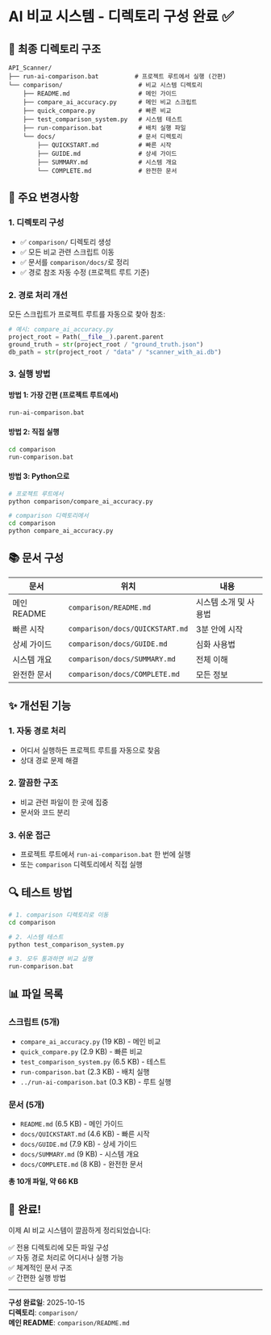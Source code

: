 # AI 비교 시스템 - 디렉토리 구성 완료 ✅

## 📁 최종 디렉토리 구조

```
API_Scanner/
├── run-ai-comparison.bat          # 프로젝트 루트에서 실행 (간편)
└── comparison/                     # 비교 시스템 디렉토리
    ├── README.md                   # 메인 가이드
    ├── compare_ai_accuracy.py      # 메인 비교 스크립트
    ├── quick_compare.py            # 빠른 비교
    ├── test_comparison_system.py   # 시스템 테스트
    ├── run-comparison.bat          # 배치 실행 파일
    └── docs/                       # 문서 디렉토리
        ├── QUICKSTART.md           # 빠른 시작
        ├── GUIDE.md                # 상세 가이드
        ├── SUMMARY.md              # 시스템 개요
        └── COMPLETE.md             # 완전한 문서
```

## 🎯 주요 변경사항

### 1. 디렉토리 구성
- ✅ `comparison/` 디렉토리 생성
- ✅ 모든 비교 관련 스크립트 이동
- ✅ 문서를 `comparison/docs/`로 정리
- ✅ 경로 참조 자동 수정 (프로젝트 루트 기준)

### 2. 경로 처리 개선
모든 스크립트가 프로젝트 루트를 자동으로 찾아 참조:

```python
# 예시: compare_ai_accuracy.py
project_root = Path(__file__).parent.parent
ground_truth = str(project_root / "ground_truth.json")
db_path = str(project_root / "data" / "scanner_with_ai.db")
```

### 3. 실행 방법

#### 방법 1: 가장 간편 (프로젝트 루트에서)
```bash
run-ai-comparison.bat
```

#### 방법 2: 직접 실행
```bash
cd comparison
run-comparison.bat
```

#### 방법 3: Python으로
```bash
# 프로젝트 루트에서
python comparison/compare_ai_accuracy.py

# comparison 디렉토리에서
cd comparison
python compare_ai_accuracy.py
```

## 📚 문서 구성

| 문서 | 위치 | 내용 |
|------|------|------|
| 메인 README | `comparison/README.md` | 시스템 소개 및 사용법 |
| 빠른 시작 | `comparison/docs/QUICKSTART.md` | 3분 안에 시작 |
| 상세 가이드 | `comparison/docs/GUIDE.md` | 심화 사용법 |
| 시스템 개요 | `comparison/docs/SUMMARY.md` | 전체 이해 |
| 완전한 문서 | `comparison/docs/COMPLETE.md` | 모든 정보 |

## ✨ 개선된 기능

### 1. 자동 경로 처리
- 어디서 실행하든 프로젝트 루트를 자동으로 찾음
- 상대 경로 문제 해결

### 2. 깔끔한 구조
- 비교 관련 파일이 한 곳에 집중
- 문서와 코드 분리

### 3. 쉬운 접근
- 프로젝트 루트에서 `run-ai-comparison.bat` 한 번에 실행
- 또는 `comparison` 디렉토리에서 직접 실행

## 🔍 테스트 방법

```bash
# 1. comparison 디렉토리로 이동
cd comparison

# 2. 시스템 테스트
python test_comparison_system.py

# 3. 모두 통과하면 비교 실행
run-comparison.bat
```

## 📊 파일 목록

### 스크립트 (5개)
- `compare_ai_accuracy.py` (19 KB) - 메인 비교
- `quick_compare.py` (2.9 KB) - 빠른 비교
- `test_comparison_system.py` (6.5 KB) - 테스트
- `run-comparison.bat` (2.3 KB) - 배치 실행
- `../run-ai-comparison.bat` (0.3 KB) - 루트 실행

### 문서 (5개)
- `README.md` (6.5 KB) - 메인 가이드
- `docs/QUICKSTART.md` (4.6 KB) - 빠른 시작
- `docs/GUIDE.md` (7.9 KB) - 상세 가이드
- `docs/SUMMARY.md` (9 KB) - 시스템 개요
- `docs/COMPLETE.md` (8 KB) - 완전한 문서

**총 10개 파일, 약 66 KB**

## 🎉 완료!

이제 AI 비교 시스템이 깔끔하게 정리되었습니다:

✅ 전용 디렉토리에 모든 파일 구성  
✅ 자동 경로 처리로 어디서나 실행 가능  
✅ 체계적인 문서 구조  
✅ 간편한 실행 방법  

---

**구성 완료일**: 2025-10-15  
**디렉토리**: `comparison/`  
**메인 README**: `comparison/README.md`
